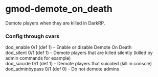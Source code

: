 # gmod-demote_on_death
Demote players when they are killed in DarkRP.

### Config through cvars
dod_enable 0/1 (def 1) - Enable or disable Demote On Death\
dod_silent 0/1 (def 1) - Demote players that are killed silently (killed by admin commands for example)\
dod_suicide 0/1 (def 1) - Demote players that suicided (kill in console)\
dod_adminbypass 0/1 (def 0) - Do not demote admins

